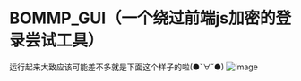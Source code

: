 # BOMMP_GUI（一个绕过前端js加密的登录尝试工具）
运行起来大致应该可能差不多就是下面这个样子的啦(●ˇ∀ˇ●)
![image](https://github.com/R0oli/BOMMP_GUI/assets/61745122/bb249ee3-bfac-43ee-84aa-0b9928b8d8af)
